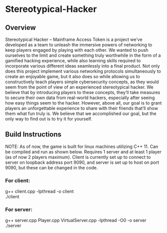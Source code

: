 # Stereotypical-Hacker

## Overview
Stereotypical Hacker – Mainframe Access Token is a project we’ve developed as a team to unleash the immersive powers of networking to keep players engaged by playing with each other.  We wanted to push ourselves to the limit and create something truly worthwhile in the form of a gamified hacking experience, while also learning skills required to incorporate various different ideas seamlessly into a final product.  Not only does this project implement various networking protocols simultaneously to create an enjoyable game, but it also does so while allowing us to constructively teach players simple cybersecurity concepts, as they would seem from the point of view of an experienced stereotypical hacker.  We believe that by introducing players to these concepts, they’ll take measures to secure their own data from real-world hackers, especially after seeing how easy things seem to the hacker.  However, above all, our goal is to grant players an unforgettable experience to share with their friends that’ll show them what fun truly is.  We believe that we accomplished our goal, but the only way to find out is to try it for yourself.

## Build Instructions
NOTE: As of now, the game is built for linux machines utilizing C++ 11.  Can be compiled and run as shown below.  Requires 1 server and at least 1 player (as of now 2 players maximum).  Client is currently set up to connect to server on loopback address port 9090, and server is set up to host on port 9090, but these can be changed in the code.

### For client: 
g++ client.cpp -lpthread -o client <br>
./client
### For server: 
g++ server.cpp Player.cpp VirtualServer.cpp -lpthread -O0 -o server <br>
./server
